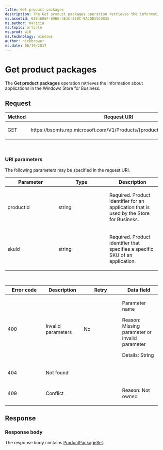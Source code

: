 ```yaml
---
title: Get product packages
description: The Get product packages operation retrieves the information about applications in the Windows Store for Business.
ms.assetid: 039468BF-B9EE-4E1C-810C-9ACDD55C0835
ms.author: maricia
ms.topic: article
ms.prod: w10
ms.technology: windows
author: nickbrower
ms.date: 06/19/2017
---
```


# Get product packages

The **Get product packages** operation retrieves the information about applications in the Windows Store for Business.

## Request

<table>
<colgroup>
<col width="50%" />
<col width="50%" />
</colgroup>
<thead>
<tr class="header">
<th>Method</th>
<th>Request URI</th>
</tr>
</thead>
<tbody>
<tr class="odd">
<td><p>GET</p></td>
<td><p>https://bspmts.mp.microsoft.com/V1/Products/{productId}/{skuId}/Packages</p></td>
</tr>
</tbody>
</table>

 
### URI parameters

The following parameters may be specified in the request URI.

<table>
<colgroup>
<col width="33%" />
<col width="33%" />
<col width="33%" />
</colgroup>
<thead>
<tr class="header">
<th>Parameter</th>
<th>Type</th>
<th>Description</th>
</tr>
</thead>
<tbody>
<tr class="odd">
<td><p>productId</p></td>
<td><p>string</p></td>
<td><p>Required. Product identifier for an application that is used by the Store for Business.</p></td>
</tr>
<tr class="even">
<td><p>skuId</p></td>
<td><p>string</p></td>
<td><p>Required. Product identifier that specifies a specific SKU of an application.</p></td>
</tr>
</tbody>
</table>
   
 
<table>
<colgroup>
<col width="25%" />
<col width="25%" />
<col width="25%" />
<col width="25%" />
</colgroup>
<thead>
<tr class="header">
<th>Error code</th>
<th>Description</th>
<th>Retry</th>
<th>Data field</th>
</tr>
</thead>
<tbody>
<tr class="odd">
<td><p>400</p></td>
<td><p>Invalid parameters</p></td>
<td><p>No</p></td>
<td><p>Parameter name</p>
<p>Reason: Missing parameter or invalid parameter</p>
<p>Details: String</p></td>
</tr>
<tr class="even">
<td><p>404</p></td>
<td><p>Not found</p></td>
<td></td>
<td></td>
</tr>
<tr class="odd">
<td><p>409</p></td>
<td><p>Conflict</p></td>
<td></td>
<td><p>Reason: Not owned</p></td>
</tr>
</tbody>
</table>


## Response

### Response body

The response body contains [ProductPackageSet](data-structures-windows-store-for-business.md#productpackageset).

 





